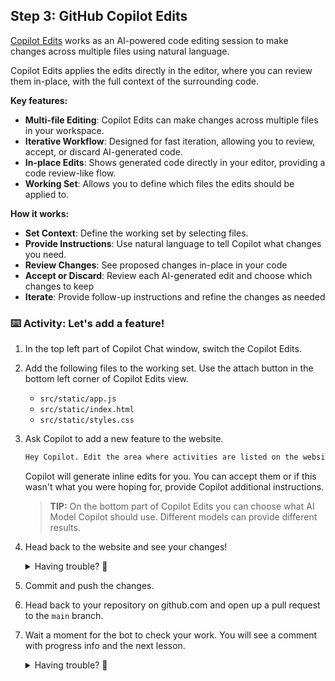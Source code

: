 ## Step 3: GitHub Copilot Edits

 [Copilot Edits](https://code.visualstudio.com/docs/copilot/copilot-edits) works as an AI-powered code editing session to make changes across multiple files using natural language.

 Copilot Edits applies the edits directly in the editor, where you can review them in-place, with the full context of the surrounding code.

**Key features:**

- **Multi-file Editing**: Copilot Edits can make changes across multiple files in your workspace.
- **Iterative Workflow**: Designed for fast iteration, allowing you to review, accept, or discard AI-generated code.
- **In-place Edits**: Shows generated code directly in your editor, providing a code review-like flow.
- **Working Set**: Allows you to define which files the edits should be applied to.


**How it works:**

- **Set Context**: Define the working set by selecting files.
- **Provide Instructions**: Use natural language to tell Copilot what changes you need.
- **Review Changes**: See proposed changes in-place in your code
- **Accept or Discard**: Review each AI-generated edit and choose which changes to keep
- **Iterate**: Provide follow-up instructions and refine the changes as needed

### :keyboard: Activity: Let's add a feature!

1. In the top left part of Copilot Chat window, switch the Copilot Edits.
1. Add the following files to the working set. Use the attach button in the bottom left corner of Copilot Edits view.
    - `src/static/app.js`
    - `src/static/index.html`
    - `src/static/styles.css`
1. Ask Copilot to add a new feature to the website.

    ```txt
    Hey Copilot. Edit the area where activities are listed on the website to show what participants are already signed for that activity.
    ```

    Copilot will generate inline edits for you. You can accept them or if this wasn't what you were hoping for, provide Copilot additional instructions.

   > **TIP:** On the bottom part of Copilot Edits you can choose what AI Model Copilot should use. Different models can provide different results.

1. Head back to the website and see your changes!
    <details>
   <summary>Having trouble? 🤷</summary><br/>

    Remember, you can access the website url from the `ports` tab.

    If the website is not available, check that it is still running. You can run in through the left sidebar's `Run and Debug` section.

   </details>

1. Commit and push the changes.
1. Head back to your repository on github.com and open up a pull request to the `main` branch.
   <!-- TODO: Add link -->

1. Wait a moment for the bot to check your work. You will see a comment with progress info and the next lesson.

   <details>
   <summary>Having trouble? 🤷</summary><br/>

   If you don't get feedback, here are some things to check:

   - Make sure your pushed the changes in the `src/static/` directory to the branch `accelerate-with-copilot`.
   - Make sure you opened a pull request to the `main` branch

   </details>
